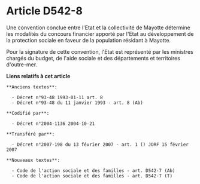# Article D542-8

Une convention conclue entre l'Etat et la collectivité de Mayotte détermine les modalités du concours financier apporté par
l'Etat au développement de la protection sociale en faveur de la population résidant à Mayotte.

Pour la signature de cette convention, l'Etat est représenté par les ministres chargés du budget, de l'aide sociale et des
départements et territoires d'outre-mer.

**Liens relatifs à cet article**

	**Anciens textes**:

	  - Décret n°93-48 1993-01-11 art. 8
	  - Décret n°93-48 du 11 janvier 1993 - art. 8 (Ab)

	**Codifié par**:

	  - Décret n°2004-1136 2004-10-21

	**Transféré par**:

	  - Décret n°2007-198 du 13 février 2007 - art. 1 () JORF 15 février 2007

	**Nouveaux textes**:

	  - Code de l'action sociale et des familles - art. D542-7 (Ab)
	  - Code de l'action sociale et des familles - art. D542-7 (T)
